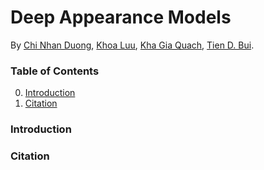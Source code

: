 # Deep Appearance Models

By [Chi Nhan Duong](http://users.encs.concordia.ca/~c_duon/), [Khoa Luu](www.contrib.andrew.cmu.edu/~kluu/), [Kha Gia Quach](http://users.encs.concordia.ca/~k_q/), [Tien D. Bui](http://users.encs.concordia.ca/~bui/).

### Table of Contents
0. [Introduction](#introduction)
0. [Citation](#citation)

### Introduction

### Citation
